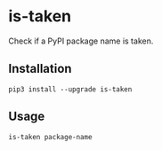 # is-taken
Check if a PyPI package name is taken.

## Installation
```
pip3 install --upgrade is-taken
```

## Usage
```
is-taken package-name
```
